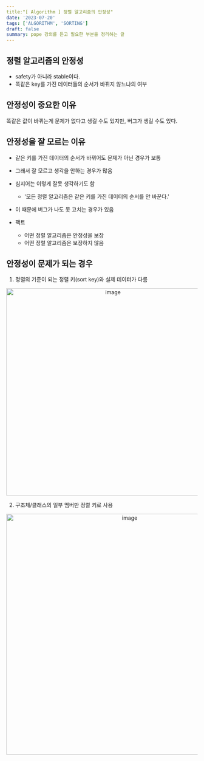 ```yaml
---
title:"[ Algorithm ] 정렬 알고리즘의 안정성"
date: '2023-07-20'
tags: ['ALGORITHM', 'SORTING']
draft: false
summary: pope 강의를 듣고 필요한 부분을 정리하는 글
---
```


## 정렬 알고리즘의 안정성

- safety가 아니라 stable이다.
- 똑같은 key를 가진 데이터들의 순서가 바뀌지 않느냐의 여부

## 안정성이 중요한 이유

똑같은 값이 바뀌는게 문제가 없다고 생길 수도 있지만, 버그가 생길 수도 있다.

## 안정성을 잘 모르는 이유

- 같은 키를 가진 데이터의 순서가 바뀌어도 문제가 아닌 경우가 보통
- 그래서 잘 모르고 생각을 안하는 경우가 많음
- 심지어는 이렇게 잘못 생각하기도 함
  - '모든 정렬 알고리즘은 같은 키를 가진 데이터의 순서를 안 바꾼다.'
- 이 때문에 버그가 나도 못 고치는 경우가 있음

- 팩트
  - 어떤 정렬 알고리즘은 안정성을 보장
  - 어떤 정렬 알고리즘은 보장하지 않음

## 안정성이 문제가 되는 경우

1. 정렬의 기준이 되는 정렬 키(sort key)와 실제 데이터가 다름

<p align="center">
    <img width="546" alt="image" src="https://github.com/speculatingwook/blog-full-of-desire/assets/105579811/47f012fe-6654-41fd-9ac7-403236fd2122"/>
</p>

2. 구조체/클래스의 일부 멤버만 정렬 키로 사용

<p align="center">
    <img width="634" alt="image" src="https://github.com/speculatingwook/blog-full-of-desire/assets/105579811/464f6fcf-9690-4d40-bda1-967dce609600"/>
</p>
